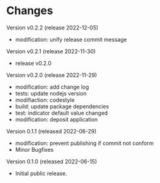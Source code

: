 
Changes
=======

Version v0.2.2 (release 2022-12-05)

- modification: unify release commit message


Version v0.2.1 (release 2022-11-30)

- release v0.2.0


Version v0.2.0 (release 2022-11-29)

- modification: add change log
- tests: update nodejs version
- modifiaction: codestyle
- build: update package dependencies
- test: indicator default value changed
- modification: deposit application


Version 0.1.1 (released 2022-06-29)

- modification: prevent publishing if commit not conform
- Minor Bugfixes

Version 0.1.0 (released 2022-06-15)

- Initial public release.
